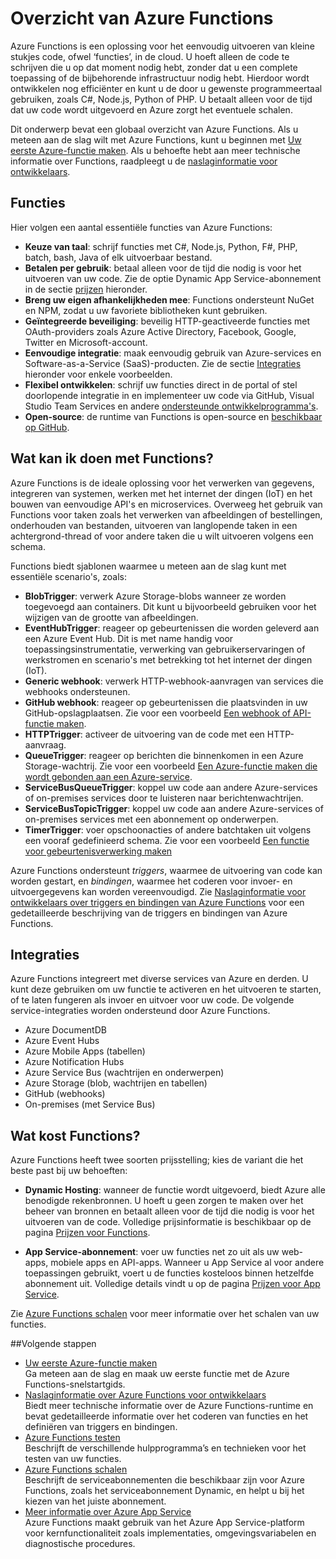 <properties
   pageTitle="Overzicht van Azure Functions | Microsoft Azure"
   description="Informatie over het gebruik van Azure Functions voor het optimaliseren van asynchrone workloads."
   services="functions"
   documentationCenter="na"
   authors="mattchenderson"
   manager="erikre"
   editor=""
   tags=""
   keywords="Azure-functies, functies, gebeurtenisverwerking, webhooks, dynamisch berekenen, architectuur zonder server"/>

<tags
   ms.service="functions"
   ms.devlang="multiple"
   ms.topic="get-started-article"
   ms.tgt_pltfrm="multiple"
   ms.workload="na"
   ms.date="08/29/2016"
   ms.author="cfowler;mahender;glenga"/>
   
   
# Overzicht van Azure Functions

Azure Functions is een oplossing voor het eenvoudig uitvoeren van kleine stukjes code, ofwel ‘functies’, in de cloud. U hoeft alleen de code te schrijven die u op dat moment nodig hebt, zonder dat u een complete toepassing of de bijbehorende infrastructuur nodig hebt. Hierdoor wordt ontwikkelen nog efficiënter en kunt u de door u gewenste programmeertaal  gebruiken, zoals C#, Node.js, Python of PHP. U betaalt alleen voor de tijd dat uw code wordt uitgevoerd en Azure zorgt het eventuele schalen.

Dit onderwerp bevat een globaal overzicht van Azure Functions. Als u meteen aan de slag wilt met Azure Functions, kunt u beginnen met [Uw eerste Azure-functie maken](functions-create-first-azure-function.md). Als u behoefte hebt aan meer technische informatie over Functions, raadpleegt u de [naslaginformatie voor ontwikkelaars](functions-reference.md).

## Functies

Hier volgen een aantal essentiële functies van Azure Functions:
    
* **Keuze van taal**: schrijf functies met C#, Node.js, Python, F#, PHP, batch, bash, Java of elk uitvoerbaar bestand.  
* **Betalen per gebruik**: betaal alleen voor de tijd die nodig is voor het uitvoeren van uw code. Zie de optie Dynamic App Service-abonnement in de sectie [prijzen](#pricing) hieronder.  
* **Breng uw eigen afhankelijkheden mee**: Functions ondersteunt NuGet en NPM, zodat u uw favoriete bibliotheken kunt gebruiken.  
* **Geïntegreerde beveiliging**: beveilig HTTP-geactiveerde functies met OAuth-providers zoals Azure Active Directory, Facebook, Google, Twitter en Microsoft-account.  
* **Eenvoudige integratie**: maak eenvoudig gebruik van Azure-services en Software-as-a-Service (SaaS)-producten. Zie de sectie [Integraties](#integrations) hieronder voor enkele voorbeelden.  
* **Flexibel ontwikkelen**: schrijf uw functies direct in de portal of stel doorlopende integratie in en implementeer uw code via GitHub, Visual Studio Team Services en andere [ondersteunde ontwikkelprogramma's](../app-service-web/web-sites-deploy.md#deploy-using-an-ide).  
* **Open-source**: de runtime van Functions is open-source en [beschikbaar op GitHub](https://github.com/azure/azure-webjobs-sdk-script).  

## Wat kan ik doen met Functions?

Azure Functions is de ideale oplossing voor het verwerken van gegevens, integreren van systemen, werken met het internet der dingen (IoT) en het bouwen van eenvoudige API's en microservices. Overweeg het gebruik van Functions voor taken zoals het verwerken van afbeeldingen of bestellingen, onderhouden van bestanden, uitvoeren van langlopende taken in een achtergrond-thread of voor andere taken die u wilt uitvoeren volgens een schema. 

Functions biedt sjablonen waarmee u meteen aan de slag kunt met essentiële scenario's, zoals:

* **BlobTrigger**: verwerk Azure Storage-blobs wanneer ze worden toegevoegd aan containers. Dit kunt u bijvoorbeeld gebruiken voor het wijzigen van de grootte van afbeeldingen.
* **EventHubTrigger**: reageer op gebeurtenissen die worden geleverd aan een Azure Event Hub. Dit is met name handig voor toepassingsinstrumentatie, verwerking van gebruikerservaringen of werkstromen en scenario's met betrekking tot het internet der dingen (IoT).
* **Generic webhook**: verwerk HTTP-webhook-aanvragen van services die webhooks ondersteunen.
* **GitHub webhook**: reageer op gebeurtenissen die plaatsvinden in uw GitHub-opslagplaatsen. Zie voor een voorbeeld [Een webhook of API-functie maken](functions-create-a-web-hook-or-api-function.md).
* **HTTPTrigger**: activeer de uitvoering van de code met een HTTP-aanvraag.
* **QueueTrigger**: reageer op berichten die binnenkomen in een Azure Storage-wachtrij. Zie voor een voorbeeld [Een Azure-functie maken die wordt gebonden aan een Azure-service](functions-create-an-azure-connected-function.md).
* **ServiceBusQueueTrigger**: koppel uw code aan andere Azure-services of on-premises services door te luisteren naar berichtenwachtrijen. 
* **ServiceBusTopicTrigger**: koppel uw code aan andere Azure-services of on-premises services met een abonnement op onderwerpen. 
* **TimerTrigger**: voer opschoonacties of andere batchtaken uit volgens een vooraf gedefinieerd schema. Zie voor een voorbeeld [Een functie voor gebeurtenisverwerking maken](functions-create-an-event-processing-function.md)

Azure Functions ondersteunt *triggers*, waarmee de uitvoering van code kan worden gestart, en *bindingen*, waarmee het coderen voor invoer- en uitvoergegevens kan worden vereenvoudigd. Zie [Naslaginformatie voor ontwikkelaars over triggers en bindingen van Azure Functions](functions-triggers-bindings.md) voor een gedetailleerde beschrijving van de triggers en bindingen van Azure Functions.


## <a name="integrations"></a>Integraties

Azure Functions integreert met diverse services van Azure en derden. U kunt deze gebruiken om uw functie te activeren en het uitvoeren te starten, of te laten fungeren als invoer en uitvoer voor uw code. De volgende service-integraties worden ondersteund door Azure Functions. 

* Azure DocumentDB
* Azure Event Hubs 
* Azure Mobile Apps (tabellen)
* Azure Notification Hubs
* Azure Service Bus (wachtrijen en onderwerpen)
* Azure Storage (blob, wachtrijen en tabellen) 
* GitHub (webhooks)
* On-premises (met Service Bus)

## <a name="pricing"></a>Wat kost Functions?

Azure Functions heeft twee soorten prijsstelling; kies de variant die het beste past bij uw behoeften: 

* **Dynamic Hosting**: wanneer de functie wordt uitgevoerd, biedt Azure alle benodigde rekenbronnen. U hoeft u geen zorgen te maken over het beheer van bronnen en betaalt alleen voor de tijd die nodig is voor het uitvoeren van de code. Volledige prijsinformatie is beschikbaar op de pagina [Prijzen voor Functions](/pricing/details/functions). 

* **App Service-abonnement**: voer uw functies net zo uit als uw web-apps, mobiele apps en API-apps. Wanneer u App Service al voor andere toepassingen gebruikt, voert u de functies kosteloos binnen hetzelfde abonnement uit. Volledige details vindt u op de pagina [Prijzen voor App Service](/pricing/details/app-service/).

Zie [Azure Functions schalen](functions-scale.md) voor meer informatie over het schalen van uw functies.

##Volgende stappen

+ [Uw eerste Azure-functie maken](functions-create-first-azure-function.md)  
Ga meteen aan de slag en maak uw eerste functie met de Azure Functions-snelstartgids. 
+ [Naslaginformatie over Azure Functions voor ontwikkelaars](functions-reference.md)  
Biedt meer technische informatie over de Azure Functions-runtime en bevat gedetailleerde informatie over het coderen van functies en het definiëren van triggers en bindingen.
+ [Azure Functions testen](functions-test-a-function.md)  
Beschrijft de verschillende hulpprogramma’s en technieken voor het testen van uw functies.
+ [Azure Functions schalen](functions-scale.md)  
Beschrijft de serviceabonnementen die beschikbaar zijn voor Azure Functions, zoals het serviceabonnement Dynamic, en helpt u bij het kiezen van het juiste abonnement. 
+ [Meer informatie over Azure App Service](../app-service/app-service-value-prop-what-is.md)  
Azure Functions maakt gebruik van het Azure App Service-platform voor kernfunctionaliteit zoals implementaties, omgevingsvariabelen en diagnostische procedures. 


<!--HONumber=sep16_HO1-->



